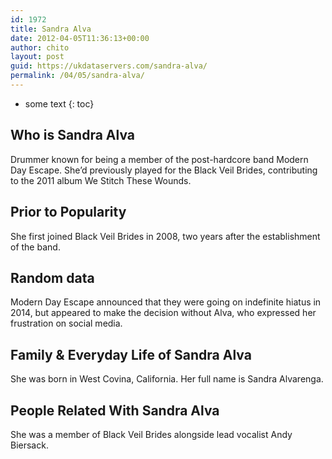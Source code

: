 ```yaml
---
id: 1972
title: Sandra Alva
date: 2012-04-05T11:36:13+00:00
author: chito
layout: post
guid: https://ukdataservers.com/sandra-alva/
permalink: /04/05/sandra-alva/
---
```


* some text
{: toc}
          
          
## Who is  Sandra Alva
                  
                  
                  
Drummer known for being a member of the post-hardcore band Modern Day Escape. She&#8217;d previously played for the Black Veil Brides, contributing to the 2011 album We Stitch These Wounds.
                  
                
                
                
## Prior to Popularity 
                  
                  
                  
She first joined Black Veil Brides in 2008, two years after the establishment of the band.
                  
                
                
                
## Random data 
                  
                  
                  
Modern Day Escape announced that they were going on indefinite hiatus in 2014, but appeared to make the decision without Alva, who expressed her frustration on social media.
                  
                
                
                
## Family & Everyday Life of Sandra Alva
                  
                  
                  
She was born in West Covina, California. Her full name is Sandra Alvarenga.
                  
                
                
                
## People Related With  Sandra Alva
                  
                  
                  
She was a member of Black Veil Brides alongside lead vocalist Andy Biersack.
                  
                
              
            
          
          
          
    
    
  

